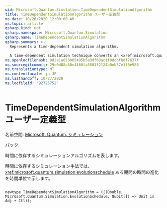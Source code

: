 ```yaml
---
uid: Microsoft.Quantum.Simulation.TimeDependentSimulationAlgorithm
title: TimeDependentSimulationAlgorithm ユーザー定義型
ms.date: 10/26/2020 12:00:00 AM
ms.topic: article
qsharp.kind: udt
qsharp.namespace: Microsoft.Quantum.Simulation
qsharp.name: TimeDependentSimulationAlgorithm
qsharp.summary: >-
  Represents a time-dependent simulation algorithm.

  A time-dependent simulation technique converts an <xref:microsoft.quantum.simulation.evolutionschedule> to unitary time-evolution for some time-interval.
ms.openlocfilehash: 9d2a1a853005495b5a9df60ac1f0dcbfbdf7637f
ms.sourcegitcommit: 29e0d88a30e4166fa580132124b0eb57e1f0e986
ms.translationtype: MT
ms.contentlocale: ja-JP
ms.lasthandoff: 10/27/2020
ms.locfileid: "92725752"
---
```

# <a name="timedependentsimulationalgorithm-user-defined-type"></a>TimeDependentSimulationAlgorithm ユーザー定義型

名前空間: [Microsoft. Quantum. シミュレーション](xref:Microsoft.Quantum.Simulation)

パック [](https://nuget.org/packages/)


時間に依存するシミュレーションアルゴリズムを表します。

時間に依存するシミュレーション手法では、 <xref:microsoft.quantum.simulation.evolutionschedule>
ある期間の時間の進化を時間単位で示します。

```qsharp

newtype TimeDependentSimulationAlgorithm = (((Double, Microsoft.Quantum.Simulation.EvolutionSchedule, Qubit[]) => Unit is Adj + Ctl));
```

